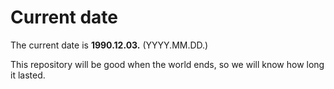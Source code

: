 # Current date

The current date is **1990.12.03.** (YYYY.MM.DD.)

This repository will be good when the world ends, so we will know how long it lasted.